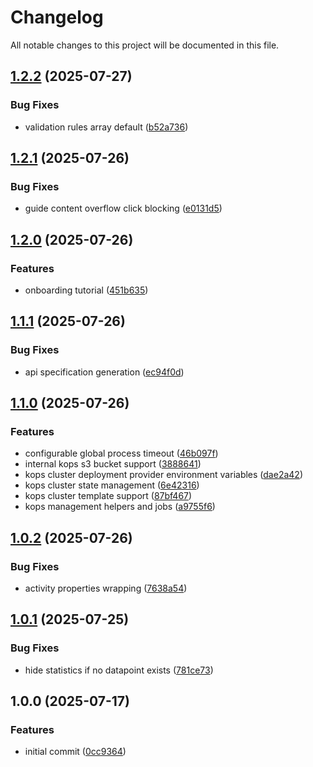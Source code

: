 # Changelog

All notable changes to this project will be documented in this file.

## [1.2.2](https://github.com/forepath/kublade/compare/v1.2.1...v1.2.2) (2025-07-27)


### Bug Fixes

* validation rules array default ([b52a736](https://github.com/forepath/kublade/commit/b52a7368b457db461fe33768b9343df5c752b08c))

## [1.2.1](https://github.com/forepath/kublade/compare/v1.2.0...v1.2.1) (2025-07-26)


### Bug Fixes

* guide content overflow click blocking ([e0131d5](https://github.com/forepath/kublade/commit/e0131d5398d923de371c0fbef7c6fda76d895c3a))

## [1.2.0](https://github.com/forepath/kublade/compare/v1.1.1...v1.2.0) (2025-07-26)


### Features

* onboarding tutorial ([451b635](https://github.com/forepath/kublade/commit/451b635d374068da2ea40602c18b4ff2cb1fc870))

## [1.1.1](https://github.com/forepath/kublade/compare/v1.1.0...v1.1.1) (2025-07-26)


### Bug Fixes

* api specification generation ([ec94f0d](https://github.com/forepath/kublade/commit/ec94f0d63305bb47a1d0e4f32a8586da67d198bb))

## [1.1.0](https://github.com/forepath/kublade/compare/v1.0.2...v1.1.0) (2025-07-26)


### Features

* configurable global process timeout ([46b097f](https://github.com/forepath/kublade/commit/46b097ff774724cc19d52c4e1811a01dc30b7b89))
* internal kops s3 bucket support ([3888641](https://github.com/forepath/kublade/commit/3888641070bbd60c02a334e12ba12c3607a45b9a))
* kops cluster deployment provider environment variables ([dae2a42](https://github.com/forepath/kublade/commit/dae2a42566b5ce904ee02d0aeaa4c5fa277ee15c))
* kops cluster state management ([6e42316](https://github.com/forepath/kublade/commit/6e42316cd3da630cd1cfae982651f08f697aa820))
* kops cluster template support ([87bf467](https://github.com/forepath/kublade/commit/87bf467b9771ccbba469132c81af8e68c4e2c020))
* kops management helpers and jobs ([a9755f6](https://github.com/forepath/kublade/commit/a9755f61d64f7bfc0cd3a78f088a2c4bbff33b79))

## [1.0.2](https://github.com/forepath/kublade/compare/v1.0.1...v1.0.2) (2025-07-26)


### Bug Fixes

* activity properties wrapping ([7638a54](https://github.com/forepath/kublade/commit/7638a54722e00dafbb2208f481a84ea873e7129e))

## [1.0.1](https://github.com/forepath/kublade/compare/v1.0.0...v1.0.1) (2025-07-25)


### Bug Fixes

* hide statistics if no datapoint exists ([781ce73](https://github.com/forepath/kublade/commit/781ce73e1f046c616bdea71e61415e242f31804c))

## 1.0.0 (2025-07-17)


### Features

* initial commit ([0cc9364](https://github.com/forepath/kublade/commit/0cc936499866f3daf5211cef9574996b72882635))
